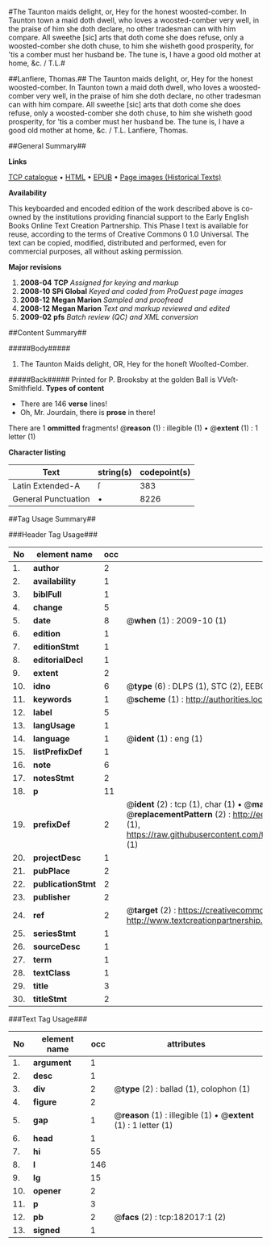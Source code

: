 #The Taunton maids delight, or, Hey for the honest woosted-comber. In Taunton town a maid doth dwell, who loves a woosted-comber very well, in the praise of him she doth declare, no other tradesman can with him compare. All sweethe [sic] arts that doth come she does refuse, only a woosted-comber she doth chuse, to him she wisheth good prosperity, for 'tis a comber must her husband be. The tune is, I have a good old mother at home, &c. / T.L.#

##Lanfiere, Thomas.##
The Taunton maids delight, or, Hey for the honest woosted-comber. In Taunton town a maid doth dwell, who loves a woosted-comber very well, in the praise of him she doth declare, no other tradesman can with him compare. All sweethe [sic] arts that doth come she does refuse, only a woosted-comber she doth chuse, to him she wisheth good prosperity, for 'tis a comber must her husband be. The tune is, I have a good old mother at home, &c. / T.L.
Lanfiere, Thomas.

##General Summary##

**Links**

[TCP catalogue](http://www.ota.ox.ac.uk/tcp/)  • 
[HTML](http://tei.it.ox.ac.uk/tcp/Texts-HTML/free/B04/B04280.html)  • 
[EPUB](http://tei.it.ox.ac.uk/tcp/Texts-EPUB/free/B04/B04280.epub) • 
[Page images (Historical Texts)](https://data.historicaltexts.jisc.ac.uk/view?pubId=eebo-99887306e&pageId=eebo-99887306e-182017-1)

**Availability**

This keyboarded and encoded edition of the
	       work described above is co-owned by the institutions
	       providing financial support to the Early English Books
	       Online Text Creation Partnership. This Phase I text is
	       available for reuse, according to the terms of Creative
	       Commons 0 1.0 Universal. The text can be copied,
	       modified, distributed and performed, even for
	       commercial purposes, all without asking permission.

**Major revisions**

1. __2008-04__ __TCP__ *Assigned for keying and markup*
1. __2008-10__ __SPi Global__ *Keyed and coded from ProQuest page images*
1. __2008-12__ __Megan Marion__ *Sampled and proofread*
1. __2008-12__ __Megan Marion__ *Text and markup reviewed and edited*
1. __2009-02__ __pfs__ *Batch review (QC) and XML conversion*

##Content Summary##

#####Body#####

1. The Taunton Maids delight, OR, Hey for the honeſt Wooſted-Comber.

#####Back#####
Printed for P. Brooksby at the golden Ball is VVeſt-Smithfield.
**Types of content**

  * There are 146 **verse** lines!
  * Oh, Mr. Jourdain, there is **prose** in there!

There are 1 **ommitted** fragments! 
 @__reason__ (1) : illegible (1)  •  @__extent__ (1) : 1 letter (1)

**Character listing**


|Text|string(s)|codepoint(s)|
|---|---|---|
|Latin Extended-A|ſ|383|
|General Punctuation|•|8226|

##Tag Usage Summary##

###Header Tag Usage###

|No|element name|occ|attributes|
|---|---|---|---|
|1.|__author__|2||
|2.|__availability__|1||
|3.|__biblFull__|1||
|4.|__change__|5||
|5.|__date__|8| @__when__ (1) : 2009-10 (1)|
|6.|__edition__|1||
|7.|__editionStmt__|1||
|8.|__editorialDecl__|1||
|9.|__extent__|2||
|10.|__idno__|6| @__type__ (6) : DLPS (1), STC (2), EEBO-CITATION (1), PROQUEST (1), VID (1)|
|11.|__keywords__|1| @__scheme__ (1) : http://authorities.loc.gov/ (1)|
|12.|__label__|5||
|13.|__langUsage__|1||
|14.|__language__|1| @__ident__ (1) : eng (1)|
|15.|__listPrefixDef__|1||
|16.|__note__|6||
|17.|__notesStmt__|2||
|18.|__p__|11||
|19.|__prefixDef__|2| @__ident__ (2) : tcp (1), char (1)  •  @__matchPattern__ (2) : ([0-9\-]+):([0-9IVX]+) (1), (.+) (1)  •  @__replacementPattern__ (2) : http://eebo.chadwyck.com/downloadtiff?vid=$1&page=$2 (1), https://raw.githubusercontent.com/textcreationpartnership/Texts/master/tcpchars.xml#$1 (1)|
|20.|__projectDesc__|1||
|21.|__pubPlace__|2||
|22.|__publicationStmt__|2||
|23.|__publisher__|2||
|24.|__ref__|2| @__target__ (2) : https://creativecommons.org/publicdomain/zero/1.0/ (1), http://www.textcreationpartnership.org/docs/. (1)|
|25.|__seriesStmt__|1||
|26.|__sourceDesc__|1||
|27.|__term__|1||
|28.|__textClass__|1||
|29.|__title__|3||
|30.|__titleStmt__|2||


###Text Tag Usage###

|No|element name|occ|attributes|
|---|---|---|---|
|1.|__argument__|1||
|2.|__desc__|1||
|3.|__div__|2| @__type__ (2) : ballad (1), colophon (1)|
|4.|__figure__|2||
|5.|__gap__|1| @__reason__ (1) : illegible (1)  •  @__extent__ (1) : 1 letter (1)|
|6.|__head__|1||
|7.|__hi__|55||
|8.|__l__|146||
|9.|__lg__|15||
|10.|__opener__|2||
|11.|__p__|3||
|12.|__pb__|2| @__facs__ (2) : tcp:182017:1 (2)|
|13.|__signed__|1||
